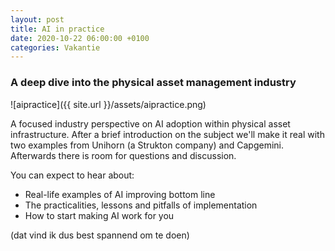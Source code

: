 ```yaml
---
layout: post
title: AI in practice
date: 2020-10-22 06:00:00 +0100
categories: Vakantie
---
```


### A deep dive into the physical asset management industry

![aipractice]({{ site.url }}/assets/aipractice.png)  

 A focused industry perspective on AI adoption within physical asset infrastructure. After a brief introduction on the subject we'll make it real with two examples from Unihorn (a Strukton company) and Capgemini.
 Afterwards there is room for questions and discussion.

 You can expect to hear about:
 - Real-life examples of AI improving bottom line
 - The practicalities, lessons and pitfalls of implementation
 - How to start making AI work for you

(dat vind ik dus best spannend om te doen)